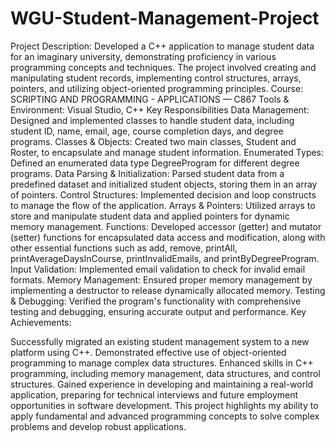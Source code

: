 # WGU-Student-Management-Project
Project Description:
Developed a C++ application to manage student data for an imaginary university, demonstrating proficiency in various programming concepts and techniques. The project involved creating and manipulating student records, implementing control structures, arrays, pointers, and utilizing object-oriented programming principles.
Course: SCRIPTING AND PROGRAMMING - APPLICATIONS — C867
Tools & Environment: Visual Studio, C++
Key Responsibilities
Data Management: Designed and implemented classes to handle student data, including student ID, name, email, age, course completion days, and degree programs.
Classes & Objects: Created two main classes, Student and Roster, to encapsulate and manage student information.
Enumerated Types: Defined an enumerated data type DegreeProgram for different degree programs.
Data Parsing & Initialization: Parsed student data from a predefined dataset and initialized student objects, storing them in an array of pointers.
Control Structures: Implemented decision and loop constructs to manage the flow of the application.
Arrays & Pointers: Utilized arrays to store and manipulate student data and applied pointers for dynamic memory management.
Functions: Developed accessor (getter) and mutator (setter) functions for encapsulated data access and modification, along with other essential functions such as add, remove, printAll, printAverageDaysInCourse, printInvalidEmails, and printByDegreeProgram.
Input Validation: Implemented email validation to check for invalid email formats.
Memory Management: Ensured proper memory management by implementing a destructor to release dynamically allocated memory.
Testing & Debugging: Verified the program's functionality with comprehensive testing and debugging, ensuring accurate output and performance.
Key Achievements:

Successfully migrated an existing student management system to a new platform using C++.
Demonstrated effective use of object-oriented programming to manage complex data structures.
Enhanced skills in C++ programming, including memory management, data structures, and control structures.
Gained experience in developing and maintaining a real-world application, preparing for technical interviews and future employment opportunities in software development.
This project highlights my ability to apply fundamental and advanced programming concepts to solve complex problems and develop robust applications.

